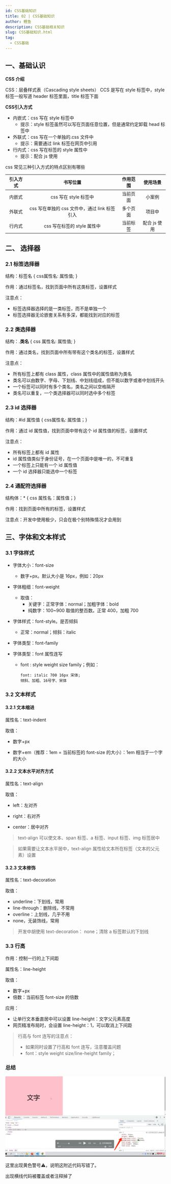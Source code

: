 ```yaml
---
id: CSS基础知识
title: 02 | CSS基础知识
author: 鲤鱼
description: CSS基础相关知识
slug: CSS基础知识.html
tag:
  - CSS基础
---
```


## 一、基础认识

**CSS 介绍**

CSS：层叠样式表（Cascading style sheets）
CCS 是写在 style 标签中，style 标签一般写道 header 标签里面，title 标签下面

**CSS引入方式**

- 内嵌式：css 写在 style 标签中
  - 提示：style 标签虽然可以写在页面任意位置，但是通常约定卸载 head 标签中
- 外联式：css 写在一个单独的.css 文件中
  - 提示：需要通过 link 标签在网页中引用
- 行内式：css 写在标签的 style 属性中
  - 提示：配合 js 使用

 css 常见三种引入方式的特点区别有哪些

| 引入方式 |                   书写位置                    | 作用范围 |   使用场景   |
| :------: | :-------------------------------------------: | :------: | :----------: |
|  内嵌式  |             css 写在 style 标签中             | 当前页面 |    小案例    |
|  外联式  | css 写在单独的 css 文件中，通过 link 标签引入 | 多个页面 |    项目中    |
|  行内式  |          css 写在标签的 style 属性中          | 当前标签 | 配合 js 使用 |

## 二、 选择器

### 2.1 标签选择器

结构：标签名 { css属性名: 属性值; }

作用：通过标签名，找到页面中所有这类标签，设置样式

注意点：

- 标签选择器选择的是一类标签，而不是单独一个
- 标签选择器无论嵌套关系有多深，都能找到对应的标签

### 2.2 类选择器

结构：.**类名** { css 属性名: 属性值; }

作用：通过类名，找到页面中所有带有这个类名的标签，设置样式

注意点：

- 所有标签上都有 class 属性，class 属性中的属性值称为类名
- 类名可以由数字、字母、下划线、中划线组成，但不能以数字或者中划线开头
- 一个标签可以同时有多个类名，类名之间以空格隔开
- 类名可以重复，一个类选择器可以同时选中多个标签

### 2.3 id 选择器

结构：#id 属性值 { css属性名: 属性值；}

作用：通过 id 属性值，找到页面中带有这个 id 属性值的标签，设置样式

注意点：

- 所有标签上都有 id 属性
- id 属性值类似于身份证号，在一个页面中是唯一的，不可重复
- 一个标签上只能有一个 id 属性值
- 一个 id 选择器只能选中一个标签

### 2.4 通配符选择器

结构体：* { css 属性名：属性值；}

作用：找到页面中所有的标签，设置样式

注意点：开发中使用极少，只会在极个别特殊情况才会用到

##  三、字体和文本样式

### 3.1 字体样式

- 字体大小：font-size

  - 数字+px。默认大小是 16px，例如：20px

- 字体粗细：font-weight

  - 取值：
    - 关键字：正常字体：normal；加粗字体：bold
    - 纯数字：100~900 取值的整百数。正常 400，加粗 700

- 字体样式：font-style。是否倾斜

  - 正常：normal；倾斜：italic

- 字体类型：font-family

- 字体类型：font 属性连写

  - font : style weight size family；例如：

    ```
    font: italic 700 16px 宋体;
    倾斜、加粗、16号字、宋体
    ```

    

### 3.2 文本样式

#### 3.2.1 文本缩进

属性名：text-indent

取值：

- 数字+px

- 数字+em（推荐：1em = 当前标签的 font-size 的大小）：1em 相当于一个字的大小

#### 3.2.2 文本水平对齐方式

属性名：text-align

取值：

- left：左对齐

- right：右对齐

- center：居中对齐

> text-align 可以使文本、span 标签、a 标签、input 标签、img 标签居中

> 如果需要让文本水平居中，text-align 属性给文本所在标签（文本的父元素）设置

#### 3.2.3 文本修饰

属性名：text-decoration

取值：

- underline：下划线，常用
- line-through：删除线，不常用
- overline：上划线，几乎不用
- none，无装饰线，常用

> 开发中胡使用 text-decoration： none；清除 a 标签默认的下划线

### 3.3 行高

作用：控制一行的上下间距

属性名：line-height

取值：

- 数字+px
- 倍数：当前标签 font-size 的倍数

应用：

- 让单行文本垂直居中可以设置 line-height：文字父元素高度
- 网页精准布局时，会设置 line-height：1，可以取消上下间距

> 行高与 font 连写的注意点：
>
> - 如果同时设置了行高和 font 连写，注意覆盖问题
> - font：style weight size/line-height family；

### 总结

![web_study_10](../../assets/Web/Study/web_study_11.png)

这里出现黄色警号⚠️，说明这附近代码写错了。

出现横线代码被覆盖或者注释掉了
